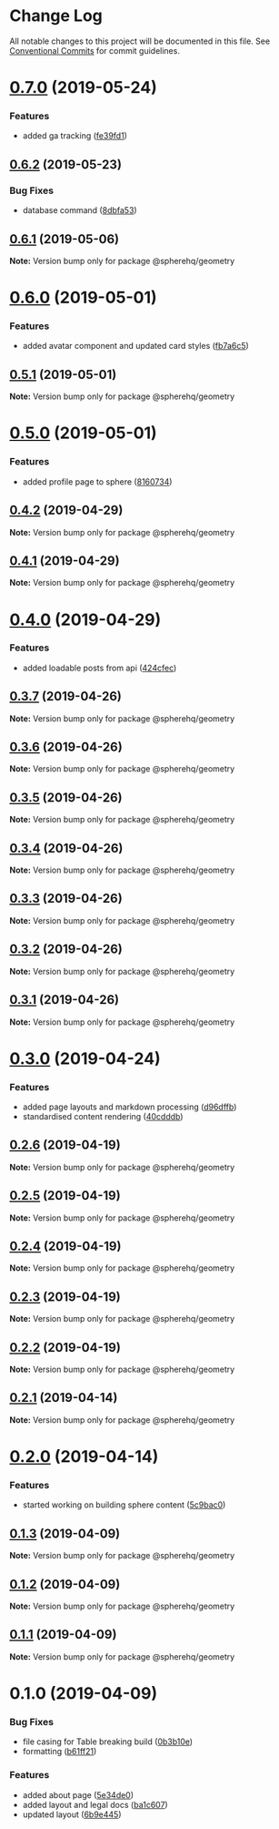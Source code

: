 # Change Log

All notable changes to this project will be documented in this file.
See [Conventional Commits](https://conventionalcommits.org) for commit guidelines.

# [0.7.0](https://github.com/spherehq/sphere/compare/@spherehq/geometry@0.6.2...@spherehq/geometry@0.7.0) (2019-05-24)


### Features

* added ga tracking ([fe39fd1](https://github.com/spherehq/sphere/commit/fe39fd1))





## [0.6.2](https://github.com/spherehq/sphere/compare/@spherehq/geometry@0.6.1...@spherehq/geometry@0.6.2) (2019-05-23)


### Bug Fixes

* database command ([8dbfa53](https://github.com/spherehq/sphere/commit/8dbfa53))





## [0.6.1](https://github.com/spherehq/sphere/compare/@spherehq/geometry@0.6.0...@spherehq/geometry@0.6.1) (2019-05-06)

**Note:** Version bump only for package @spherehq/geometry

# [0.6.0](https://github.com/spherehq/sphere/compare/@spherehq/geometry@0.5.1...@spherehq/geometry@0.6.0) (2019-05-01)

### Features

- added avatar component and updated card styles ([fb7a6c5](https://github.com/spherehq/sphere/commit/fb7a6c5))

## [0.5.1](https://github.com/spherehq/sphere/compare/@spherehq/geometry@0.5.0...@spherehq/geometry@0.5.1) (2019-05-01)

**Note:** Version bump only for package @spherehq/geometry

# [0.5.0](https://github.com/spherehq/sphere/compare/@spherehq/geometry@0.4.2...@spherehq/geometry@0.5.0) (2019-05-01)

### Features

- added profile page to sphere ([8160734](https://github.com/spherehq/sphere/commit/8160734))

## [0.4.2](https://github.com/spherehq/sphere/compare/@spherehq/geometry@0.4.1...@spherehq/geometry@0.4.2) (2019-04-29)

**Note:** Version bump only for package @spherehq/geometry

## [0.4.1](https://github.com/spherehq/sphere/compare/@spherehq/geometry@0.4.0...@spherehq/geometry@0.4.1) (2019-04-29)

**Note:** Version bump only for package @spherehq/geometry

# [0.4.0](https://github.com/spherehq/sphere/compare/@spherehq/geometry@0.3.7...@spherehq/geometry@0.4.0) (2019-04-29)

### Features

- added loadable posts from api ([424cfec](https://github.com/spherehq/sphere/commit/424cfec))

## [0.3.7](https://github.com/spherehq/sphere/compare/@spherehq/geometry@0.3.6...@spherehq/geometry@0.3.7) (2019-04-26)

**Note:** Version bump only for package @spherehq/geometry

## [0.3.6](https://github.com/spherehq/sphere/compare/@spherehq/geometry@0.3.5...@spherehq/geometry@0.3.6) (2019-04-26)

**Note:** Version bump only for package @spherehq/geometry

## [0.3.5](https://github.com/spherehq/sphere/compare/@spherehq/geometry@0.3.4...@spherehq/geometry@0.3.5) (2019-04-26)

**Note:** Version bump only for package @spherehq/geometry

## [0.3.4](https://github.com/spherehq/sphere/compare/@spherehq/geometry@0.3.3...@spherehq/geometry@0.3.4) (2019-04-26)

**Note:** Version bump only for package @spherehq/geometry

## [0.3.3](https://github.com/spherehq/sphere/compare/@spherehq/geometry@0.3.2...@spherehq/geometry@0.3.3) (2019-04-26)

**Note:** Version bump only for package @spherehq/geometry

## [0.3.2](https://github.com/spherehq/sphere/compare/@spherehq/geometry@0.3.1...@spherehq/geometry@0.3.2) (2019-04-26)

**Note:** Version bump only for package @spherehq/geometry

## [0.3.1](https://github.com/spherehq/sphere/compare/@spherehq/geometry@0.3.0...@spherehq/geometry@0.3.1) (2019-04-26)

**Note:** Version bump only for package @spherehq/geometry

# [0.3.0](https://github.com/spherehq/sphere/compare/@spherehq/geometry@0.2.6...@spherehq/geometry@0.3.0) (2019-04-24)

### Features

- added page layouts and markdown processing ([d96dffb](https://github.com/spherehq/sphere/commit/d96dffb))
- standardised content rendering ([40cdddb](https://github.com/spherehq/sphere/commit/40cdddb))

## [0.2.6](https://github.com/spherehq/sphere/compare/@spherehq/geometry@0.2.5...@spherehq/geometry@0.2.6) (2019-04-19)

**Note:** Version bump only for package @spherehq/geometry

## [0.2.5](https://github.com/spherehq/sphere/compare/@spherehq/geometry@0.2.4...@spherehq/geometry@0.2.5) (2019-04-19)

**Note:** Version bump only for package @spherehq/geometry

## [0.2.4](https://github.com/spherehq/sphere/compare/@spherehq/geometry@0.2.3...@spherehq/geometry@0.2.4) (2019-04-19)

**Note:** Version bump only for package @spherehq/geometry

## [0.2.3](https://github.com/spherehq/sphere/compare/@spherehq/geometry@0.2.2...@spherehq/geometry@0.2.3) (2019-04-19)

**Note:** Version bump only for package @spherehq/geometry

## [0.2.2](https://github.com/spherehq/sphere/compare/@spherehq/geometry@0.2.1...@spherehq/geometry@0.2.2) (2019-04-19)

**Note:** Version bump only for package @spherehq/geometry

## [0.2.1](https://github.com/spherehq/sphere/compare/@spherehq/geometry@0.2.0...@spherehq/geometry@0.2.1) (2019-04-14)

**Note:** Version bump only for package @spherehq/geometry

# [0.2.0](https://github.com/spherehq/sphere/compare/@spherehq/geometry@0.1.3...@spherehq/geometry@0.2.0) (2019-04-14)

### Features

- started working on building sphere content ([5c9bac0](https://github.com/spherehq/sphere/commit/5c9bac0))

## [0.1.3](https://github.com/spherehq/sphere/compare/@spherehq/geometry@0.1.2...@spherehq/geometry@0.1.3) (2019-04-09)

**Note:** Version bump only for package @spherehq/geometry

## [0.1.2](https://github.com/spherehq/sphere/compare/@spherehq/geometry@0.1.1...@spherehq/geometry@0.1.2) (2019-04-09)

**Note:** Version bump only for package @spherehq/geometry

## [0.1.1](https://github.com/spherehq/sphere/compare/@spherehq/geometry@0.1.0...@spherehq/geometry@0.1.1) (2019-04-09)

**Note:** Version bump only for package @spherehq/geometry

# 0.1.0 (2019-04-09)

### Bug Fixes

- file casing for Table breaking build ([0b3b10e](https://github.com/spherehq/sphere/commit/0b3b10e))
- formatting ([b61ff21](https://github.com/spherehq/sphere/commit/b61ff21))

### Features

- added about page ([5e34de0](https://github.com/spherehq/sphere/commit/5e34de0))
- added layout and legal docs ([ba1c607](https://github.com/spherehq/sphere/commit/ba1c607))
- updated layout ([6b9e445](https://github.com/spherehq/sphere/commit/6b9e445))
